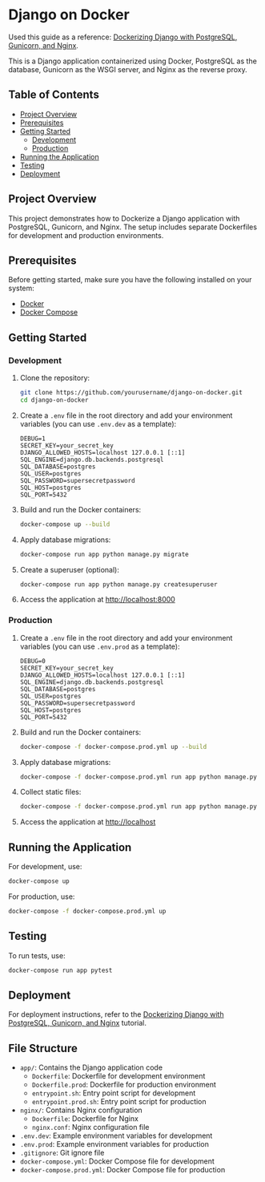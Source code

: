 # Django on Docker
Used this guide  as a reference: [Dockerizing Django with PostgreSQL, Gunicorn, and Nginx](https://testdriven.io/blog/dockerizing-django-with-postgres-gunicorn-and-nginx/).

This is a Django application containerized using Docker, PostgreSQL as the database, Gunicorn as the WSGI server, and Nginx as the reverse proxy.

## Table of Contents
- [Project Overview](#project-overview)
- [Prerequisites](#prerequisites)
- [Getting Started](#getting-started)
  - [Development](#development)
  - [Production](#production)
- [Running the Application](#running-the-application)
- [Testing](#testing)
- [Deployment](#deployment)

## Project Overview

This project demonstrates how to Dockerize a Django application with PostgreSQL, Gunicorn, and Nginx. The setup includes separate Dockerfiles for development and production environments.

## Prerequisites

Before getting started, make sure you have the following installed on your system:

- [Docker](https://docs.docker.com/get-docker/)
- [Docker Compose](https://docs.docker.com/compose/install/)

## Getting Started

### Development

1. Clone the repository:
   ```bash
   git clone https://github.com/yourusername/django-on-docker.git
   cd django-on-docker
   ```

2. Create a `.env` file in the root directory and add your environment variables (you can use `.env.dev` as a template):
   ```
   DEBUG=1
   SECRET_KEY=your_secret_key
   DJANGO_ALLOWED_HOSTS=localhost 127.0.0.1 [::1]
   SQL_ENGINE=django.db.backends.postgresql
   SQL_DATABASE=postgres
   SQL_USER=postgres
   SQL_PASSWORD=supersecretpassword
   SQL_HOST=postgres
   SQL_PORT=5432
   ```

3. Build and run the Docker containers:
   ```bash
   docker-compose up --build
   ```

4. Apply database migrations:
   ```bash
   docker-compose run app python manage.py migrate
   ```

5. Create a superuser (optional):
   ```bash
   docker-compose run app python manage.py createsuperuser
   ```

6. Access the application at [http://localhost:8000](http://localhost:8000)

### Production

1. Create a `.env` file in the root directory and add your environment variables (you can use `.env.prod` as a template):
   ```
   DEBUG=0
   SECRET_KEY=your_secret_key
   DJANGO_ALLOWED_HOSTS=localhost 127.0.0.1 [::1]
   SQL_ENGINE=django.db.backends.postgresql
   SQL_DATABASE=postgres
   SQL_USER=postgres
   SQL_PASSWORD=supersecretpassword
   SQL_HOST=postgres
   SQL_PORT=5432
   ```

2. Build and run the Docker containers:
   ```bash
   docker-compose -f docker-compose.prod.yml up --build
   ```

3. Apply database migrations:
   ```bash
   docker-compose -f docker-compose.prod.yml run app python manage.py migrate
   ```

4. Collect static files:
   ```bash
   docker-compose -f docker-compose.prod.yml run app python manage.py collectstatic --noinput
   ```

5. Access the application at [http://localhost](http://localhost)

## Running the Application

For development, use:
```bash
docker-compose up
```

For production, use:
```bash
docker-compose -f docker-compose.prod.yml up
```

## Testing

To run tests, use:
```bash
docker-compose run app pytest
```

## Deployment

For deployment instructions, refer to the [Dockerizing Django with PostgreSQL, Gunicorn, and Nginx](https://testdriven.io/blog/dockerizing-django-with-postgres-gunicorn-and-nginx/) tutorial.

## File Structure

- `app/`: Contains the Django application code
  - `Dockerfile`: Dockerfile for development environment
  - `Dockerfile.prod`: Dockerfile for production environment
  - `entrypoint.sh`: Entry point script for development
  - `entrypoint.prod.sh`: Entry point script for production
- `nginx/`: Contains Nginx configuration
  - `Dockerfile`: Dockerfile for Nginx
  - `nginx.conf`: Nginx configuration file
- `.env.dev`: Example environment variables for development
- `.env.prod`: Example environment variables for production
- `.gitignore`: Git ignore file
- `docker-compose.yml`: Docker Compose file for development
- `docker-compose.prod.yml`: Docker Compose file for production
